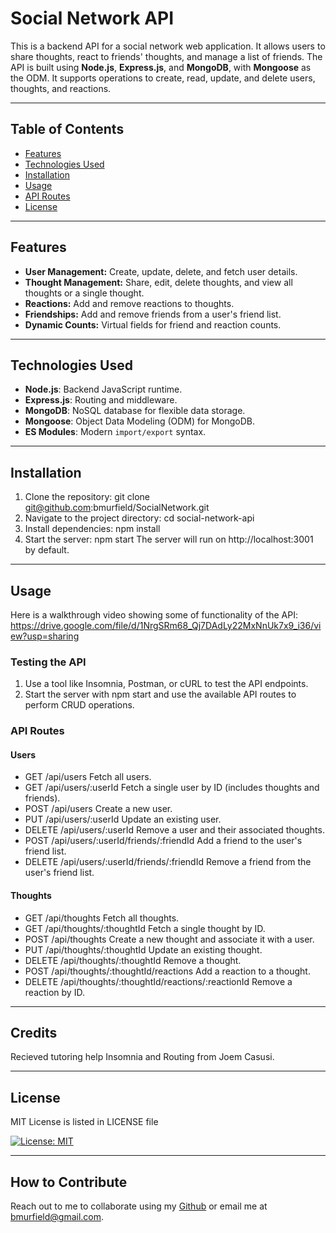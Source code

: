 # Social Network API

This is a backend API for a social network web application. It allows users to share thoughts, react to friends' thoughts, and manage a list of friends. The API is built using **Node.js**, **Express.js**, and **MongoDB**, with **Mongoose** as the ODM. It supports operations to create, read, update, and delete users, thoughts, and reactions.

---

## Table of Contents
- [Features](#features)
- [Technologies Used](#technologies-used)
- [Installation](#installation)
- [Usage](#usage)
- [API Routes](#api-routes)
- [License](#license)

---

## Features
- **User Management:** Create, update, delete, and fetch user details.
- **Thought Management:** Share, edit, delete thoughts, and view all thoughts or a single thought.
- **Reactions:** Add and remove reactions to thoughts.
- **Friendships:** Add and remove friends from a user's friend list.
- **Dynamic Counts:** Virtual fields for friend and reaction counts.

---

## Technologies Used
- **Node.js**: Backend JavaScript runtime.
- **Express.js**: Routing and middleware.
- **MongoDB**: NoSQL database for flexible data storage.
- **Mongoose**: Object Data Modeling (ODM) for MongoDB.
- **ES Modules**: Modern `import/export` syntax.

---

## Installation
1. Clone the repository:
   git clone git@github.com:bmurfield/SocialNetwork.git
2. Navigate to the project directory:
    cd social-network-api
3. Install dependencies:
    npm install
4. Start the server:
    npm start
The server will run on http://localhost:3001 by default.

---

## Usage
Here is a walkthrough video showing some of functionality of the API:
https://drive.google.com/file/d/1NrgSRm68_Qj7DAdLy22MxNnUk7x9_i36/view?usp=sharing

### Testing the API
1. Use a tool like Insomnia, Postman, or cURL to test the API endpoints.
2. Start the server with npm start and use the available API routes to perform CRUD operations.

### API Routes
#### Users
- GET /api/users
Fetch all users.
- GET /api/users/:userId
Fetch a single user by ID (includes thoughts and friends).
- POST /api/users
Create a new user.
- PUT /api/users/:userId
Update an existing user.
- DELETE /api/users/:userId
Remove a user and their associated thoughts.
- POST /api/users/:userId/friends/:friendId
Add a friend to the user's friend list.
- DELETE /api/users/:userId/friends/:friendId
Remove a friend from the user's friend list.
#### Thoughts
- GET /api/thoughts
Fetch all thoughts.
- GET /api/thoughts/:thoughtId
Fetch a single thought by ID.
- POST /api/thoughts
Create a new thought and associate it with a user.
- PUT /api/thoughts/:thoughtId
Update an existing thought.
- DELETE /api/thoughts/:thoughtId
Remove a thought.
- POST /api/thoughts/:thoughtId/reactions
Add a reaction to a thought.
- DELETE /api/thoughts/:thoughtId/reactions/:reactionId
Remove a reaction by ID.


---

## Credits

Recieved tutoring help Insomnia and Routing from Joem Casusi. 

---

## License

MIT License is listed in LICENSE file

[![License: MIT](https://img.shields.io/badge/License-MIT-yellow.svg)](https://opensource.org/licenses/MIT)

---

## How to Contribute

Reach out to me to collaborate using my [Github](https://github.com/bmurfield) or email me at bmurfield@gmail.com.
